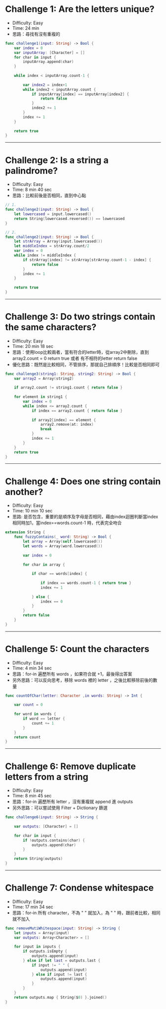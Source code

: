 # Challenge 1: Are the letters unique?

- Difficulty: Easy
- Time: 24 min
- 思路：尋找有沒有重複的

```swift =
func challenge1(input: String) -> Bool {
    var index = 0
    var inputArray: [Character] = []
    for char in input {
        inputArray.append(char)
    }
    
    while index < inputArray.count-1 {
        
        var index2 = index+1
        while index2 < inputArray.count {
            if inputArray[index] == inputArray[index2] {
                return false
            }
            index2 += 1
        }
        index += 1
    }
    
    return true
}
```
---

# Challenge 2: Is a string a palindrome?

- Difficulty: Easy
- Time: 8 min 40 sec
- 思路：比較前後是否相同，直到中心點

```swift =
// 1.
func challenge2(input: String) -> Bool {
    let lowercased = input.lowercased()
    return String(lowercased.reversed()) == lowercased
}

// 2.
func challenge2(input: String) -> Bool {
    let strArray = Array(input.lowercased())
    let middleIndex = strArray.count/2
    var index = 0
    while index != middleIndex {
        if strArray[index] != strArray[strArray.count-1 - index] {
            return false
        }
        index += 1
    }
    
    return true
}
```
---

# Challenge 3: Do two strings contain the same characters?

- Difficulty: Easy
- Time: 20 min 18 sec
- 思路：使用loop比較兩者，當有符合的letter時，從array2中刪除，直到array2.count = 0 return true 或者 有不相符的letter return false
- 優化思路：既然是比較相同，不管排序，那就自己排順序！比較是否相同即可

```swift =
func challenge3(string1: String, string2: String) -> Bool {
    var array2 = Array(string2)
    
    if array2.count != string1.count { return false }
    
    for element in string1 {
        var index = 0
        while index <= array2.count {
            if index == array2.count { return false }
            
            if array2[index] == element {
                array2.remove(at: index)
                break
            }
            index += 1
        }
    }
    return true
}
```

---

# Challenge 4: Does one string contain another?

- Difficulty: Easy
- Time: 10 min 10 sec
- 思路: 是否包含，重要的是順序及字母是否相同，藉由index迴圈判斷當index相同時加1，當index==words.count-1 時，代表完全吻合

```swift =
extension String {
    func fuzzyContains(_ word: String) -> Bool {
        let array = Array(self.lowercased())
        let words = Array(word.lowercased())
        
        var index = 0
        
        for char in array {
            
            if char == words[index] {
                
                if index == words.count-1 { return true }
                index += 1
                
            } else {
                index == 0
            }
        }
        return false
    }
}
```

---

# Challenge 5: Count the characters

- Difficulty: Easy
- Time: 4 min 34 sec
- 思路：for-in 遍歷所有 words ，如果符合就 +1，最後得出答案
- 另外思路：可以反向思考，移除 words 裡的 letter ，之後比較移除前後的數量

```swift =
func countOfChar(letter: Character ,in words: String) -> Int {
    
    var count = 0
    
    for word in words {
        if word == letter {
            count += 1
        }
    }
    return count
}
```
---

# Challenge 6: Remove duplicate letters from a string

- Difficulty: Easy
- Time: 8 min 45 sec
- 思路：for-in 遍歷所有 letter ，沒有重複就 append 進 outputs
- 另外思路：可以嘗試使用 Filter + Dictionary 篩選

```swift =
func challenge6(input: String) -> String {
    
    var outputs: [Character] = []
    
    for char in input {
        if !outputs.contains(char) {
            outputs.append(char)
        }
    }
    return String(outputs)
}
```

---

# Challenge 7: Condense whitespace

- Difficulty: Easy
- Time: 17 min 34 sec
- 思路：for-in 所有 character，不為 " " 就加入，為 " " 時，跟前者比較，相同就不加入 

```swift =
func removeMutiWhitespace(input: String) -> String {
    let inputs = Array(input)
    var outputs: Array<Character> = []
    
    for input in inputs {
        if outputs.isEmpty {
            outputs.append(input)
        } else if let last = outputs.last {
            if input != " " {
                outputs.append(input)
            } else if input != last {
                outputs.append(input)
            }
        }
    }
    return outputs.map { String($0) }.joined()
}
```
